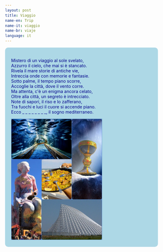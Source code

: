 ```yaml
---
layout: post
title: Viaggio
name-en: Trip
name-it: viaggio
name-br: viaje
language: it
---
```


  <section style="background-color: lightblue; color: darkblue; padding: 20px; border-radius: 10px;">
  <!--
  <section>
  -->
    <p>
      Mistero di un viaggio al sole svelato,<br>
      Azzurro il cielo, che mai si è stancato.<br>
      Rivela il mare storie di antiche vie,<br>
      Intreccia onde con memorie e fantasie.<br>
      Sotto palme, il tempo piano scorre,<br>
      Accoglie la città, dove il vento corre.<br>
      Ma attenta, c'è un enigma ancora celato,<br>
      Oltre alla città, un segreto è intrecciato.<br>
      Note di sapori, il riso e lo zafferano,<br>
      Tra fuochi e luci il cuore si accende piano.<br>
      Ecco _ _ _ _ _ _ _ _, il sogno mediterraneo.<br>
    </p>
    <img src="/assets/img/coll2.jpg" alt="Coll1" width="300px"/>
    <!--
    -->
  </section>
<!--
 <section>
  <h2>Introduzione</h2>
  <p>Immagina un luogo dove il sole sembra non voler mai lasciare il cielo, un luogo baciato dal Mediterraneo, dove le onde raccontano storie di secoli passati. Non stiamo parlando di un semplice viaggio, ma di un'avventura in una città che unisce tradizione e modernità in un equilibrio perfetto.</p>
  <p>Le strade di questa misteriosa destinazione ti accoglieranno con un'architettura mozzafiato e sapori che si fondono in un'esplosione di colori. Ma attenzione, questo luogo non si svela subito... dovrai cogliere gli indizi per scoprire dove ti porterà il tuo prossimo viaggio.</p>
  <img src="/assets/img/acqua.jpg" alt="Acqua" />
</section>

<section>
  <h2>Un Indizio dal Mare</h2>
  <p>Il cuore di questa città pulsa vicino al mare. Una città portuale, dove le antiche navi commericali lasciavano i loro carichi preziosi e dove, ancora oggi, il vento porta il profumo salato della brezza marina. Non lontano dal porto, puoi passeggiare su un'ampia spiaggia dorata, perfetta per godersi il tramonto. Le palme ondeggiano pigre, come a suggerire che qui il tempo scorre diversamente, più lentamente.</p>

  <p>Un indizio: il suo mare è stato una delle fonti principali del suo commercio per secoli, ed è celebrato durante un evento famoso, dove la città si illumina di luce e fuoco.</p>
  <img src="/assets/img/mare.jpg" alt="Vista del mare e delle palme vicino al porto" />
</section>

<section>
  <h2>Una Città tra Futuro e Tradizione</h2>
  <p>Se volgi lo sguardo verso l'orizzonte, vedrai strutture futuristiche che sfidano la gravità, immerse in una vasta distesa d'acqua. Queste opere d'arte architettonica rappresentano la visione della città per il futuro, ma basta camminare pochi isolati per ritrovarsi immersi in vicoli che raccontano storie antiche, con edifici che risalgono a molti secoli fa. Il contrasto tra vecchio e nuovo è uno degli aspetti più affascinanti di questa destinazione.</p>

  <p>Un altro indizio: uno degli edifici più famosi è stato progettato da un celebre architetto locale, la cui visione ha plasmato gran parte del volto moderno della città.</p>

  <img src="/assets/img/vela.jpg" alt="Vela" />
</section>

<section>
  <h2>I Sapori del Sole</h2>
  <p>Il cibo qui è una celebrazione della vita. Gli ingredienti locali sono esaltati in piatti semplici ma incredibilmente ricchi di sapore. Uno di questi piatti, famoso in tutto il mondo, viene servito in una padella larga e poco profonda e prende il nome dalla parola latina che significa "padella". Se ami il riso, questa città potrebbe già averti conquistato.</p>

  <p>Un indizio gastronomico: il piatto più celebre ha come protagonisti il riso e lo zafferano, e racconta delle tradizioni contadine della zona.
  </p>
  <img src="/assets/img/gr.jpg" alt="Gr" />
</section>

<section>
  <h2>Conclusione</h2>
  <p>Se sei arrivato fino a qui, hai raccolto abbastanza indizi per scoprire la destinazione. Una città che incanta con il suo passato glorioso, il suo futuro ambizioso, e i sapori che raccontano la sua anima mediterranea. Sarà la tua prossima meta? Il suo nome inizia con la lettera "V" e finisce... proprio come l'avventura che stai per intraprendere.
  </p>
</section>
-->
